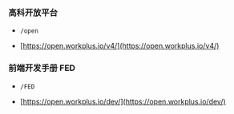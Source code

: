 ### 高科开放平台

* `/open`

* [https://open.workplus.io/v4/](https://open.workplus.io/v4/)

### 前端开发手册 FED

* `/FED`

* [https://open.workplus.io/dev/](https://open.workplus.io/dev/)
